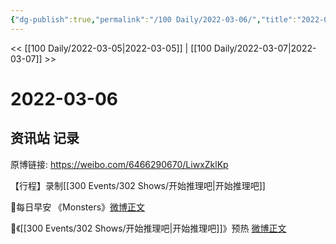 ```yaml
---
{"dg-publish":true,"permalink":"/100 Daily/2022-03-06/","title":"2022-03-06","created":"2022-12-22T13:33:50.000+08:00","updated":"2023-04-11T14:46:34.707+08:00"}
---
```



<< [[100 Daily/2022-03-05\|2022-03-05]] | [[100 Daily/2022-03-07\|2022-03-07]] >>

# 2022-03-06

## 资讯站 记录

原博链接: https://weibo.com/6466290670/LiwxZklKp

【行程】录制[[300 Events/302 Shows/开始推理吧\|开始推理吧]]

🌟每日早安
《Monsters》[微博正文](https://weibo.com/detail/4743943180521255)

🌟《[[300 Events/302 Shows/开始推理吧\|开始推理吧]]》预热 [微博正文](https://weibo.com/detail/4744142711685432)
